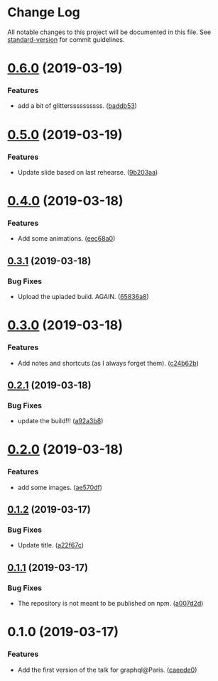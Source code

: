 # Change Log

All notable changes to this project will be documented in this file. See [standard-version](https://github.com/conventional-changelog/standard-version) for commit guidelines.

<a name="0.6.0"></a>
# [0.6.0](https://github.com/vincentdesmares/talk-startups-and-graphql-benefits-and-drawbacks/compare/v0.5.0...v0.6.0) (2019-03-19)


### Features

* add a bit of glitterssssssssss. ([baddb53](https://github.com/vincentdesmares/talk-startups-and-graphql-benefits-and-drawbacks/commit/baddb53))



<a name="0.5.0"></a>
# [0.5.0](https://github.com/vincentdesmares/talk-startups-and-graphql-benefits-and-drawbacks/compare/v0.4.0...v0.5.0) (2019-03-19)


### Features

* Update slide based on last rehearse. ([9b203aa](https://github.com/vincentdesmares/talk-startups-and-graphql-benefits-and-drawbacks/commit/9b203aa))



<a name="0.4.0"></a>
# [0.4.0](https://github.com/vincentdesmares/talk-startups-and-graphql-benefits-and-drawbacks/compare/v0.3.1...v0.4.0) (2019-03-18)


### Features

* Add some animations. ([eec68a0](https://github.com/vincentdesmares/talk-startups-and-graphql-benefits-and-drawbacks/commit/eec68a0))



<a name="0.3.1"></a>
## [0.3.1](https://github.com/vincentdesmares/talk-startups-and-graphql-benefits-and-drawbacks/compare/v0.3.0...v0.3.1) (2019-03-18)


### Bug Fixes

* Upload the upladed build. AGAIN. ([65836a8](https://github.com/vincentdesmares/talk-startups-and-graphql-benefits-and-drawbacks/commit/65836a8))



<a name="0.3.0"></a>
# [0.3.0](https://github.com/vincentdesmares/talk-startups-and-graphql-benefits-and-drawbacks/compare/v0.2.1...v0.3.0) (2019-03-18)


### Features

* Add notes and shortcuts (as I always forget them). ([c24b62b](https://github.com/vincentdesmares/talk-startups-and-graphql-benefits-and-drawbacks/commit/c24b62b))



<a name="0.2.1"></a>
## [0.2.1](https://github.com/vincentdesmares/talk-startups-and-graphql-benefits-and-drawbacks/compare/v0.2.0...v0.2.1) (2019-03-18)


### Bug Fixes

* update the build!!! ([a92a3b8](https://github.com/vincentdesmares/talk-startups-and-graphql-benefits-and-drawbacks/commit/a92a3b8))



<a name="0.2.0"></a>
# [0.2.0](https://github.com/vincentdesmares/talk-startups-and-graphql-benefits-and-drawbacks/compare/v0.1.2...v0.2.0) (2019-03-18)


### Features

* add some images. ([ae570df](https://github.com/vincentdesmares/talk-startups-and-graphql-benefits-and-drawbacks/commit/ae570df))



<a name="0.1.2"></a>
## [0.1.2](https://github.com/vincentdesmares/talk-startups-and-graphql-benefits-and-drawbacks/compare/v0.1.1...v0.1.2) (2019-03-17)


### Bug Fixes

* Update title. ([a22f67c](https://github.com/vincentdesmares/talk-startups-and-graphql-benefits-and-drawbacks/commit/a22f67c))



<a name="0.1.1"></a>
## [0.1.1](https://github.com/vincentdesmares/talk-startups-and-graphql-benefits-and-drawbacks/compare/v0.1.0...v0.1.1) (2019-03-17)


### Bug Fixes

* The repository is not meant to be published on npm. ([a007d2d](https://github.com/vincentdesmares/talk-startups-and-graphql-benefits-and-drawbacks/commit/a007d2d))



<a name="0.1.0"></a>
# 0.1.0 (2019-03-17)


### Features

* Add the first version of the talk for graphql@Paris. ([caeede0](https://github.com/vincentdesmares/talk-startups-and-graphql-benefits-and-drawbacks/commit/caeede0))
